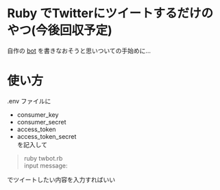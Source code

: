 # Ruby でTwitterにツイートするだけのやつ(今後回収予定)  

自作の [bot](https://twitter.com/rb723bot) を書きなおそうと思いついての手始めに... 

# 使い方  
.env ファイルに  
*  consumer_key  
* consumer_secret  
* access_token  
* access_token_secret  
を記入して  
> ruby twbot.rb  
> input  message: 
 
でツイートしたい内容を入力すればいい  